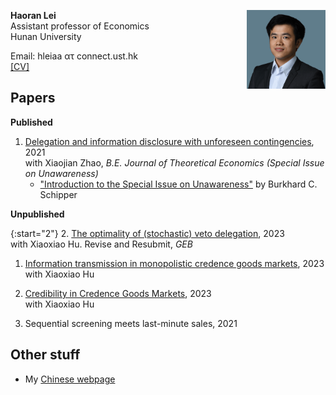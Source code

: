 <p><img src="fig/portrait-min.png" style="max-width:25%;min-width:100px;float:right;" alt="Haoran's portrait" /></p>

**Haoran Lei** <br>
Assistant professor of Economics <br>
Hunan University <br>

Email: hleiaa ατ connect.ust.hk <br>
[ [CV] ](cv)

## Papers

**Published**

1. [Delegation and information disclosure with unforeseen contingencies], 2021 <br>
   with Xiaojian Zhao, *B.E. Journal of Theoretical Economics (Special Issue on Unawareness)*
   - ["Introduction to the Special Issue on Unawareness"] by Burkhard C. Schipper

[Delegation and information disclosure with unforeseen contingencies]: https://www.degruyter.com/document/doi/10.1515/bejte-2018-0184/html

["Introduction to the Special Issue on Unawareness"]: https://www.degruyter.com/document/doi/10.1515/bejte-2021-0078/html


**Unpublished**

<!-- HTML5 attribute that changes start number https://stackoverflow.com/a/48612359 -->

{:start="2"}
2. [The optimality of (stochastic) veto delegation](https://arxiv.org/abs/2208.14829), 2023<br>
   with Xiaoxiao Hu. Revise and Resubmit, *GEB* 

1. [Information transmission in monopolistic credence goods markets](https://arxiv.org/abs/2303.13295), 2023<br>
   with Xiaoxiao Hu

1. [Credibility in Credence Goods Markets](https://arxiv.org/abs/2310.09544), 2023<br>
   with Xiaoxiao Hu

1. Sequential screening meets last-minute sales, 2021

## Other stuff

- My [Chinese webpage](cn)
